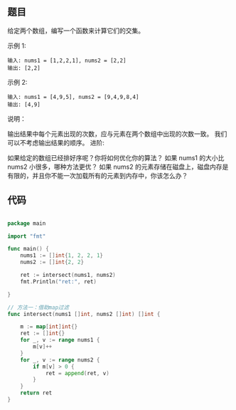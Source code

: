 ## 题目
给定两个数组，编写一个函数来计算它们的交集。

示例 1:
~~~
输入: nums1 = [1,2,2,1], nums2 = [2,2]
输出: [2,2]
~~~
示例 2:
~~~
输入: nums1 = [4,9,5], nums2 = [9,4,9,8,4]
输出: [4,9]
~~~
说明：

输出结果中每个元素出现的次数，应与元素在两个数组中出现的次数一致。
我们可以不考虑输出结果的顺序。
进阶:

如果给定的数组已经排好序呢？你将如何优化你的算法？
如果 nums1 的大小比 nums2 小很多，哪种方法更优？
如果 nums2 的元素存储在磁盘上，磁盘内存是有限的，并且你不能一次加载所有的元素到内存中，你该怎么办？

## 代码
~~~go

package main

import "fmt"

func main() {
	nums1 := []int{1, 2, 2, 1}
	nums2 := []int{2, 2}

	ret := intersect(nums1, nums2)
	fmt.Println("ret:", ret)

}

// 方法一：借助map过滤
func intersect(nums1 []int, nums2 []int) []int {

	m := map[int]int{}
	ret := []int{}
	for _, v := range nums1 {
		m[v]++
	}
	for _, v := range nums2 {
		if m[v] > 0 {
			ret = append(ret, v)
		}
	}
	return ret
}
~~~
